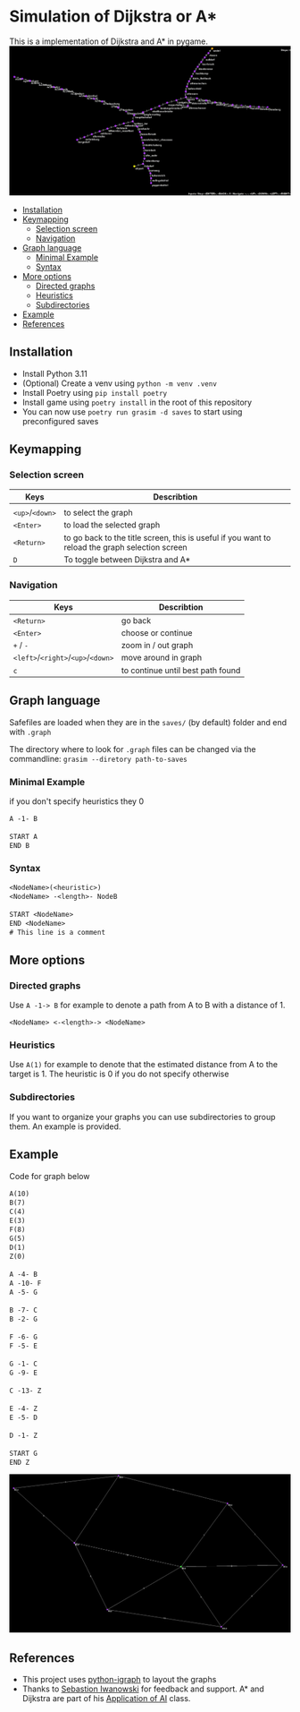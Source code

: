 <!-- omit in toc -->
# Simulation of Dijkstra or A*
This is a implementation of Dijkstra and A* in pygame.
![video of simulation](images/sbahn.gif)

- [Installation](#installation)
- [Keymapping](#keymapping)
  - [Selection screen](#selection-screen)
  - [Navigation](#navigation)
- [Graph language](#graph-language)
  - [Minimal Example](#minimal-example)
  - [Syntax](#syntax)
- [More options](#more-options)
  - [Directed graphs](#directed-graphs)
  - [Heuristics](#heuristics)
  - [Subdirectories](#subdirectories)
- [Example](#example)
- [References](#references)


## Installation
- Install Python 3.11
- (Optional) Create a venv using `python -m venv .venv`
- Install Poetry using `pip install poetry`
- Install game using `poetry install` in the root of this repository
- You can now use `poetry run grasim -d saves` to start using preconfigured saves

## Keymapping
### Selection screen
| Keys            | Describtion                                                                                     |
| --------------- | ----------------------------------------------------------------------------------------------- |
|                 |                                                                                                 |
| `<up>`/`<down>` | to select the graph                                                                             |
| `<Enter>`       | to load the selected graph                                                                      |
| `<Return>`      | to go back to the title screen, this is useful if you want to reload the graph selection screen |
| `D`             | To toggle between Dijkstra and A*                                                               |

### Navigation
| Keys                               | Describtion                       |
| ---------------------------------- | --------------------------------- |
| `<Return>`                         | go back                           |
| `<Enter>`                          | choose or continue                |
| `+` / `-`                          | zoom in / out graph               |
| `<left>`/`<right>`/`<up>`/`<down>` | move around in graph              |
| `c`                                | to continue until best path found |


## Graph language
Safefiles are loaded when they are in the `saves/` (by default) folder and end with `.graph`

The directory where to look for `.graph` files can be changed via the commandline:
`grasim --diretory path-to-saves`

### Minimal Example
if you don't specify heuristics they 0
```
A -1- B

START A
END B
```

### Syntax
```
<NodeName>(<heuristic>)
<NodeName> -<length>- NodeB

START <NodeName>
END <NodeName>
# This line is a comment
```

## More options
### Directed graphs
Use `A -1-> B` for example to denote a path from A to B with a distance of 1.
```
<NodeName> <-<length>-> <NodeName>
```
### Heuristics
Use `A(1)` for example to denote that the estimated distance from A to the target is 1. 
The heuristic is 0 if you do not specify otherwise 

### Subdirectories
If you want to organize your graphs you can use subdirectories to group them. An example is provided.

## Example
Code for graph below
```
A(10)
B(7)
C(4)
E(3)
F(8)
G(5)
D(1)
Z(0)

A -4- B
A -10- F
A -5- G

B -7- C
B -2- G

F -6- G
F -5- E

G -1- C
G -9- E

C -13- Z

E -4- Z
E -5- D

D -1- Z

START G
END Z
```
![image of example graph](images/folien.png)

## References
- This project uses [python-igraph](https://github.com/igraph/python-igraph) to layout the graphs
- Thanks to [Sebastion Iwanowski](https://www.fh-wedel.de/wir/organisation/team/detail/profil/profile/show/Sebastian-Iwanowski/) for feedback and support. A* and Dijkstra are part of his [Application of AI](https://intern.fh-wedel.de/mitarbeiter/iw/eng/lv/aki/) class. 